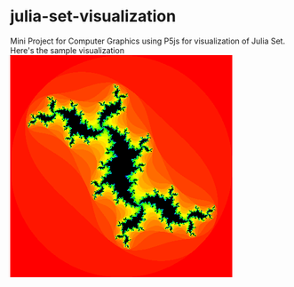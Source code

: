 # julia-set-visualization
Mini Project for Computer Graphics using P5js for visualization of Julia Set.
Here's the sample visualization
![Julia set](https://github.com/ashishsubedi/julia-set-visualization/blob/main/julia-set-1.gif)
